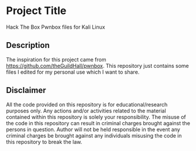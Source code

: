 # Project Title

Hack The Box Pwnbox files for Kali Linux 

## Description

The inspiration for this project came from https://github.com/theGuildHall/pwnbox. This repository just contains some files I edited for my personal use which I want to share.


## Disclaimer
All the code provided on this repository is for educational/research purposes only. Any actions and/or activities related to the material contained within this repository is solely your responsibility. The misuse of the code in this repository can result in criminal charges brought against the persons in question. Author will not be held responsible in the event any criminal charges be brought against any individuals misusing the code in this repository to break the law.


